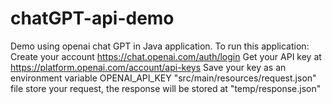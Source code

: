 # chatGPT-api-demo
Demo using openai chat GPT in Java application.
To run this application:
Create your account https://chat.openai.com/auth/login 
Get your API key at https://platform.openai.com/account/api-keys
Save your key as an environment variable OPENAI_API_KEY
"src/main/resources/request.json" file store your request, the response will be stored at "temp/response.json"
